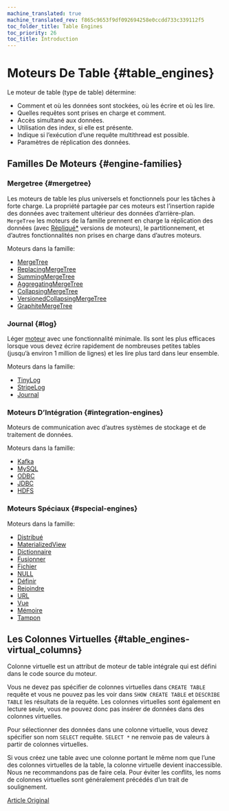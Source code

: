 ```yaml
---
machine_translated: true
machine_translated_rev: f865c9653f9df092694258e0ccdd733c339112f5
toc_folder_title: Table Engines
toc_priority: 26
toc_title: Introduction
---
```


# Moteurs De Table {#table_engines}

Le moteur de table (type de table) détermine:

-   Comment et où les données sont stockées, où les écrire et où les lire.
-   Quelles requêtes sont prises en charge et comment.
-   Accès simultané aux données.
-   Utilisation des index, si elle est présente.
-   Indique si l’exécution d’une requête multithread est possible.
-   Paramètres de réplication des données.

## Familles De Moteurs {#engine-families}

### Mergetree {#mergetree}

Les moteurs de table les plus universels et fonctionnels pour les tâches à forte charge. La propriété partagée par ces moteurs est l’insertion rapide des données avec traitement ultérieur des données d’arrière-plan. `MergeTree` les moteurs de la famille prennent en charge la réplication des données (avec [Répliqué\*](mergetree-family/replication.md#replication) versions de moteurs), le partitionnement, et d’autres fonctionnalités non prises en charge dans d’autres moteurs.

Moteurs dans la famille:

-   [MergeTree](mergetree-family/mergetree.md#mergetree)
-   [ReplacingMergeTree](mergetree-family/replacingmergetree.md#replacingmergetree)
-   [SummingMergeTree](mergetree-family/summingmergetree.md#summingmergetree)
-   [AggregatingMergeTree](mergetree-family/aggregatingmergetree.md#aggregatingmergetree.)
-   [CollapsingMergeTree](mergetree-family/collapsingmergetree.md#collapsingmergetree)
-   [VersionedCollapsingMergeTree](mergetree-family/versionedcollapsingmergetree.md#versionedcollapsingmergetree)
-   [GraphiteMergeTree](mergetree-family/graphitemergetree.md#graphitemergetree)

### Journal {#log}

Léger [moteur](log-family/index.md) avec une fonctionnalité minimale. Ils sont les plus efficaces lorsque vous devez écrire rapidement de nombreuses petites tables (jusqu’à environ 1 million de lignes) et les lire plus tard dans leur ensemble.

Moteurs dans la famille:

-   [TinyLog](log-family/tinylog.md#tinylog)
-   [StripeLog](log-family/stripelog.md#stripelog)
-   [Journal](log-family/log.md#log)

### Moteurs D’Intégration {#integration-engines}

Moteurs de communication avec d’autres systèmes de stockage et de traitement de données.

Moteurs dans la famille:

-   [Kafka](integrations/kafka.md#kafka)
-   [MySQL](integrations/mysql.md#mysql)
-   [ODBC](integrations/odbc.md#odbc)
-   [JDBC](integrations/jdbc.md#jdbc)
-   [HDFS](integrations/hdfs.md#hdfs)

### Moteurs Spéciaux {#special-engines}

Moteurs dans la famille:

-   [Distribué](special/distributed.md#distributed)
-   [MaterializedView](special/materializedview.md#materializedview)
-   [Dictionnaire](special/dictionary.md#dictionary)
-   [Fusionner](special/merge.md#merge)
-   [Fichier](special/file.md#file)
-   [NULL](special/null.md#null)
-   [Définir](special/set.md#set)
-   [Rejoindre](special/join.md#join)
-   [URL](special/url.md#url)
-   [Vue](special/view.md#view)
-   [Mémoire](special/memory.md#memory)
-   [Tampon](special/buffer.md#buffer)

## Les Colonnes Virtuelles {#table_engines-virtual_columns}

Colonne virtuelle est un attribut de moteur de table intégrale qui est défini dans le code source du moteur.

Vous ne devez pas spécifier de colonnes virtuelles dans `CREATE TABLE` requête et vous ne pouvez pas les voir dans `SHOW CREATE TABLE` et `DESCRIBE TABLE` les résultats de la requête. Les colonnes virtuelles sont également en lecture seule, vous ne pouvez donc pas insérer de données dans des colonnes virtuelles.

Pour sélectionner des données dans une colonne virtuelle, vous devez spécifier son nom `SELECT` requête. `SELECT *` ne renvoie pas de valeurs à partir de colonnes virtuelles.

Si vous créez une table avec une colonne portant le même nom que l’une des colonnes virtuelles de la table, la colonne virtuelle devient inaccessible. Nous ne recommandons pas de faire cela. Pour éviter les conflits, les noms de colonnes virtuelles sont généralement précédés d’un trait de soulignement.

[Article Original](https://clickhouse.tech/docs/en/operations/table_engines/) <!--hide-->
